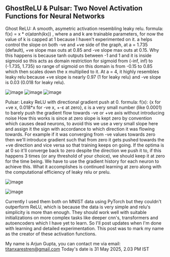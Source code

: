## GhostReLU & Pulsar: Two Novel Activation Functions for Neural Networks

Ghost ReLU: A smooth, asymetric activation resembling leaky relu.
formula: f(x) = x * σ(a*tanh(k*x)) , where a and k are trainable parameters, for now the value of k is capped at 1 because I haven't experimented on it. a helps control the slope on both -ve and +ve side of the graph, at a = 1.735 (default), +ve slope max outs at 0.85 and -ve slope max outs at 0.15. Why this happens is because tanh outputs between -1 and 1 and it is inside sigmoid so this acts as domain restriction for sigmoid from (-inf, inf) to (-1.735, 1.735) so range of sigmoid on this  domain is from -0.15 to 0.85 which then scales down the x multiplied to it. At a = 4, it highly resembles leaky relu because +ve slope is nearly 0.97 (1 for leaky relu) and -ve slope is 0.03 (0.018 for leaky relu).

![image](https://github.com/user-attachments/assets/8e9c7e4a-f12e-4846-ae5f-11833b15d462)
![image](https://github.com/user-attachments/assets/1b5f58a3-0730-4c65-b690-684cb2503c8b)
![image](https://github.com/user-attachments/assets/578084c2-c471-4627-837c-6faa33c8913b)

Pulsar: Leaky ReLU with directional gradient push at 0.
formula: f(x): {x for +ve x,
                0.018*x for -ve x,
                +-ε at zero}, 	ε is a very small number (like 0.0001) to barely push the gradient flow towards -ve or +ve axis without introducing noise
 How this works is since at zero slope is kept zero by convention which causes dead neurons, to avoid this we use a very small slope here and assign it the sign 
 with accordance to which direction it was flowing towards. For example if it was converging from -ve values towards zero then we'll introduce gradient such that
 from zero it gets pushed towards the +ve direction and vice versa so that training keeps on going. If the optima is at 0 so it'll converge back to zero despite
 the direction we push it to, if this happens 3 times (or any threshold of your choice), we should keep it at zero for the time being. We have to use the
 gradient history for each neuron to achieve this. What it accomplishes is continued learning at zero along with the computational efficiency of leaky relu or
 prelu.

 ![image](https://github.com/user-attachments/assets/91f5326a-f4f4-4a61-aa91-4f90fc286991)

 ![image](https://github.com/user-attachments/assets/f819bdb0-ee0a-43e0-891e-8a1b9374239c)


Currently I used them both on MNIST data using PyTorch but they couldn't outperform ReLU, which is because the data is very simple and relu's simplicity is more
than enough. They should work well with suitable initializations on more complex tasks like deeper cnn's, transformers and autoencoders which I have yet to learn.
So I'll post updates when I'm done with learning and detailed experimentation. This post was to mark my name as the creator of these activation functions.

My name is Arjun Gupta, you can contact me via email: titanxarestren@gmail.com
Today's date is 31 May 2025, 2.03 PM IST
